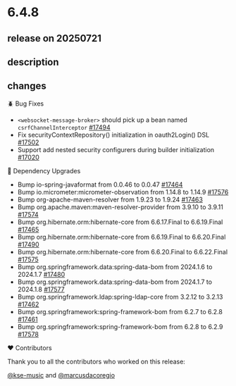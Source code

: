 # 6.4.8

## release on 20250721
## description
## changes
🪲 Bug Fixes

* <code>&lt;websocket-message-broker&gt;</code> should pick up a bean named <code>csrfChannelInterceptor</code> <a href="https://github.com/spring-projects/spring-security/issues/17494" data-hovercard-type="issue" data-hovercard-url="/spring-projects/spring-security/issues/17494/hovercard">#17494</a>
* Fix securityContextRepository() initialization in oauth2Login() DSL <a href="https://github.com/spring-projects/spring-security/pull/17502" data-hovercard-type="pull_request" data-hovercard-url="/spring-projects/spring-security/pull/17502/hovercard">#17502</a>
* Support add nested security configurers during builder initialization <a href="https://github.com/spring-projects/spring-security/pull/17020" data-hovercard-type="pull_request" data-hovercard-url="/spring-projects/spring-security/pull/17020/hovercard">#17020</a>

🔨 Dependency Upgrades

* Bump io-spring-javaformat from 0.0.46 to 0.0.47 <a href="https://github.com/spring-projects/spring-security/pull/17464" data-hovercard-type="pull_request" data-hovercard-url="/spring-projects/spring-security/pull/17464/hovercard">#17464</a>
* Bump io.micrometer:micrometer-observation from 1.14.8 to 1.14.9 <a href="https://github.com/spring-projects/spring-security/pull/17576" data-hovercard-type="pull_request" data-hovercard-url="/spring-projects/spring-security/pull/17576/hovercard">#17576</a>
* Bump org-apache-maven-resolver from 1.9.23 to 1.9.24 <a href="https://github.com/spring-projects/spring-security/pull/17463" data-hovercard-type="pull_request" data-hovercard-url="/spring-projects/spring-security/pull/17463/hovercard">#17463</a>
* Bump org.apache.maven:maven-resolver-provider from 3.9.10 to 3.9.11 <a href="https://github.com/spring-projects/spring-security/pull/17574" data-hovercard-type="pull_request" data-hovercard-url="/spring-projects/spring-security/pull/17574/hovercard">#17574</a>
* Bump org.hibernate.orm:hibernate-core from 6.6.17.Final to 6.6.19.Final <a href="https://github.com/spring-projects/spring-security/pull/17465" data-hovercard-type="pull_request" data-hovercard-url="/spring-projects/spring-security/pull/17465/hovercard">#17465</a>
* Bump org.hibernate.orm:hibernate-core from 6.6.19.Final to 6.6.20.Final <a href="https://github.com/spring-projects/spring-security/pull/17490" data-hovercard-type="pull_request" data-hovercard-url="/spring-projects/spring-security/pull/17490/hovercard">#17490</a>
* Bump org.hibernate.orm:hibernate-core from 6.6.20.Final to 6.6.22.Final <a href="https://github.com/spring-projects/spring-security/pull/17575" data-hovercard-type="pull_request" data-hovercard-url="/spring-projects/spring-security/pull/17575/hovercard">#17575</a>
* Bump org.springframework.data:spring-data-bom from 2024.1.6 to 2024.1.7 <a href="https://github.com/spring-projects/spring-security/pull/17480" data-hovercard-type="pull_request" data-hovercard-url="/spring-projects/spring-security/pull/17480/hovercard">#17480</a>
* Bump org.springframework.data:spring-data-bom from 2024.1.7 to 2024.1.8 <a href="https://github.com/spring-projects/spring-security/pull/17577" data-hovercard-type="pull_request" data-hovercard-url="/spring-projects/spring-security/pull/17577/hovercard">#17577</a>
* Bump org.springframework.ldap:spring-ldap-core from 3.2.12 to 3.2.13 <a href="https://github.com/spring-projects/spring-security/pull/17462" data-hovercard-type="pull_request" data-hovercard-url="/spring-projects/spring-security/pull/17462/hovercard">#17462</a>
* Bump org.springframework:spring-framework-bom from 6.2.7 to 6.2.8 <a href="https://github.com/spring-projects/spring-security/pull/17461" data-hovercard-type="pull_request" data-hovercard-url="/spring-projects/spring-security/pull/17461/hovercard">#17461</a>
* Bump org.springframework:spring-framework-bom from 6.2.8 to 6.2.9 <a href="https://github.com/spring-projects/spring-security/pull/17578" data-hovercard-type="pull_request" data-hovercard-url="/spring-projects/spring-security/pull/17578/hovercard">#17578</a>

❤️ Contributors

Thank you to all the contributors who worked on this release:

<a class="user-mention notranslate" data-hovercard-type="user" data-hovercard-url="/users/kse-music/hovercard" data-octo-click="hovercard-link-click" data-octo-dimensions="link_type:self" href="https://github.com/kse-music">@kse-music</a> and <a class="user-mention notranslate" data-hovercard-type="user" data-hovercard-url="/users/marcusdacoregio/hovercard" data-octo-click="hovercard-link-click" data-octo-dimensions="link_type:self" href="https://github.com/marcusdacoregio">@marcusdacoregio</a>

